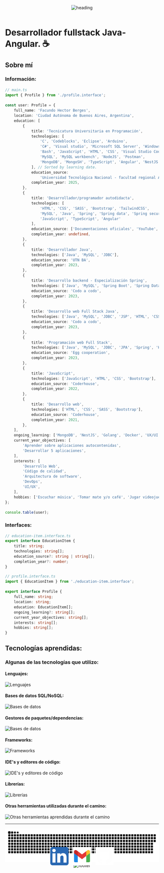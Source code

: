 <header align="center">
    <img alt="heading" src="https://capsule-render.vercel.app/api?type=waving&color=0:ff888c,100:fe0009&fontColor=fefefe&reversal=true&height=256&animation=fadeIn&text=Facundo%20Berges&fontSize=90&desc=Hola!%20soy&descAlign=10&descAlignY=15&descSize=30"/>
</header>

# Desarrollador fullstack Java-Angular. ☕

## Sobre mí

### Información:

```ts
// main.ts
import { Profile } from './profile.interface';

const user: Profile = {
	full_name: 'Facundo Hector Berges',
	location: 'Ciudad Autónoma de Buenos Aires, Argentina',
	education: [
		{
			title: 'Tecnicatura Universitaria en Programación',
			technologies: [
				'C', 'Codeblocks', 'Eclipse', 'Arduino',
				'C#', 'Visual studio', 'Microsoft SQL Server', 'Windows forms',
				'Bash', 'JavaScript', 'HTML', 'CSS', 'Visual Studio Code', 
				'MySQL', 'MySQL workbench', 'NodeJS', 'Postman',
				'MongoDB', 'MongoSH', 'TypeScript', 'Angular', 'NestJS',
			], // Sorted by learning date.
			education_source:
				'Universidad Tecnológica Nacional - facultad regional Avellaneda (UTN-FRA)',
			completion_year: 2025,
		},
		{
			title: 'Desarrollador/programador autodidacta',
			technologies: [ 
				'HTML', 'CSS', 'SASS', 'Bootstrap', 'TailwindCSS',
				'MySQL', 'Java', 'Spring', 'Spring data', 'Spring security', 
				'JavaScript', 'TypeScript', 'Angular'
			],
			education_source: ['Documentaciones oficiales', 'YouTube', 'Platzi', 'DevTalles'],
			completion_year: undefined,
		},
		{
			title: 'Desarrollador Java',
			technologies: ['Java', 'MySQL', 'JDBC'],
			education_source: 'UTN BA',
			completion_year: 2023,
		},
		{
			title: 'Desarrollo backend - Especialización Spring',
			technologies: ['Java', 'MySQL', 'Spring Boot', 'Spring Data', 'JUnit', 'Mockito'],
			education_source: 'Codo a codo',
			completion_year: 2023,
		},
		{
			title: 'Desarrollo web Full Stack Java',
			technologies: ['Java', 'MySQL', 'JDBC', 'JSP', 'HTML', 'CSS', 'JavaScript'],
			education_source: 'Codo a codo',
			completion_year: 2023,
		},
		{
			title: 'Programación web Full Stack',
			technologies: ['Java', 'MySQL', 'JDBC', 'JPA', 'Spring', 'HTML', 'CSS', 'JavaScript'],
			education_source: 'Egg cooperation',
			completion_year: 2023,
		},
		{
			title: 'JavaScript',
			technologies: ['JavaScript', 'HTML', 'CSS', 'Bootstrap'],
			education_source: 'Coderhouse',
			completion_year: 2022,
		},
		{
			title: 'Desarrollo web',
			technologies: ['HTML', 'CSS', 'SASS', 'Bootstrap'],
			education_source: 'Coderhouse',
			completion_year: 2021,
		},
	],
	ongoing_learning: ['MongoDB', 'NestJS', 'Golang', 'Docker', 'UX/UI'],
	current_year_objectives: [
		'Aprender sobre aplicaciones autocontenidas',
		'Desarrollar 5 aplicaciones',
	],
	interests: [
		'Desarrollo Web',
		'Código de calidad',
		'Arquitectura de software',
		'DevOps',
		'UI/UX',
	],
	hobbies: ['Escuchar música', 'Tomar mate y/o café', 'Jugar videojuegos', 'Ver series y animes'],
};

console.table(user);
```

### Interfaces:

```ts
// education-item.interface.ts
export interface EducationItem {
	title: string;
	technologies: string[];
	education_source?: string | string[];
	completion_year?: number;
}
```

```ts
// profile.interface.ts
import { EducationItem } from './education-item.interface';

export interface Profile {
	full_name: string;
	location: string;
	education: EducationItem[];
	ongoing_learning?: string[];
	current_year_objectives: string[];
	interests: string[];
	hobbies: string[];
}
```



## Tecnologías aprendidas:

### Algunas de las tecnologías que utilizo:

#### Lenguajes:

![Lenguajes](https://go-skill-icons.vercel.app/api/icons?theme=light&perline=10&i=html,css,java,js,ts)

#### Bases de datos SQL/NoSQL:

![Bases de datos](https://go-skill-icons.vercel.app/api/icons?theme=light&perline=10&i=mysql,mongodb,postgresql)

#### Gestores de paquetes/dependencias:

![Bases de datos](https://go-skill-icons.vercel.app/api/icons?theme=light&perline=10&i=maven,npm)

#### Frameworks:

![Frameworks](https://go-skill-icons.vercel.app/api/icons?theme=light&perline=10&i=bootstrap,tailwind,hibernate,spring,springdatajpa,nodejs,angular)

#### IDE's y editores de código:

![IDE's y editores de código](https://go-skill-icons.vercel.app/api/icons?theme=light&perline=10&i=vscode,idea)

#### Librerías:

![Librerías](https://go-skill-icons.vercel.app/api/icons?theme=light&perline=10&i=sass,junit,reactivex,primeng,mongoose)

#### Otras herramientas utilizadas durante el camino:

![Otras herramientas aprendidas durante el camino](https://go-skill-icons.vercel.app/api/icons?theme=light&perline=10&i=git,github,regex,api,json,postman,jwt,nestjs,supabase,expressjs,lucidchart,uml,netlify,prettier,apache,tomcat,chromedevtools,jquery,excel,word,outlook,teams,slack,terminal,wsl,windows,bash,mint,ubuntu,linux,sqlserver,visualstudio,cs,arduino,eclipse,c)

---

<picture>
  <source media="(prefers-color-scheme: dark)" srcset="./dist/github-contribution-grid-snake-dark.svg" />
  <source media="(prefers-color-scheme: light)" srcset="./dist/github-contribution-grid-snake.svg" />
  <img alt="github-snake" src="github-contribution-grid-snake.svg" />
</picture>

<footer align="center">
    <div>
        <img alt="footer" src="https://capsule-render.vercel.app/api?section=footer&height=200&type=blur&reversal=true&color=gradient&fontColor=fefefe&animation=fadeIn&text=Contactame!&fontAlign=50&fontAlignY=45&fontSize=55&textBg=false"/>
    </div>
    <div style="position: relative; display: flex; justify-content: center">
        <div align="center" style="position: absolute; top:-74px; border-radius:10px;padding:5px 0 0">
            <a target="_blank" title="LinkedIn" href="https://www.linkedin.com/in/facundo-berges" style="text-decoration: none; padding: 5px;">
                <img alt="LinkedIn Logo" src="./images/linkedin-logo.svg" height=60 />
            </a>
            <a target="_blank" title="GMail" href="mailto:facundo.h.berges@gmail.com" style="text-decoration: none; padding: 5px;">
                <img alt="GMail Logo" src="./images/gmail-logo.svg" height=60 />
            </a>
            <a target="_blank" title="GitHub" href="https://github.com/FacundoBerges/" style="text-decoration: none; padding: 5px;">
                <img alt="GitHub Logo" src="./images/github-logo.svg" height=60 />
            </a>
        </div>
    </div>
</footer>

